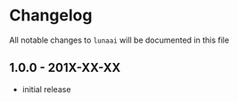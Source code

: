# Changelog

All notable changes to `lunaai` will be documented in this file

## 1.0.0 - 201X-XX-XX

- initial release

